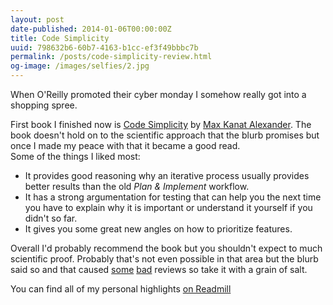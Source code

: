 ```yaml
---
layout: post
date-published: 2014-01-06T00:00:00Z
title: Code Simplicity
uuid: 798632b6-60b7-4163-b1cc-ef3f49bbbc7b
permalink: /posts/code-simplicity-review.html
og-image: /images/selfies/2.jpg
---
```

When O'Reilly promoted their cyber monday I somehow really got into a shopping
spree.

First book I finished now is [Code
Simplicity](http://shop.oreilly.com/product/0636920022251.do) by [Max Kanat
Alexander](http://max.kanat-alexander.com/).  The book doesn't hold on to the
scientific approach that the blurb promises but once I made my peace with that
it became a good read.   
Some of the things I liked most:

- It provides good reasoning why an iterative process usually provides better
  results than the old *Plan & Implement* workflow.
- It has a strong argumentation for testing that can help you the next time
  you have to explain why it is important or understand it yourself if you didn't
  so far.
- It gives you some great new angles on how to prioritize features.

Overall I'd probably recommend the book but you shouldn't expect to much
scientific proof. Probably that's not even possible in that area but the
blurb said so and that caused
[some](https://readmill.com/christoffer/reads/code-simplicity)
[bad](https://readmill.com/chdorner/reads/code-simplicity) reviews so take it
with a grain of salt.

You can find all of my personal highlights [on Readmill](https://readmill.com/mklappstuhl/reads/code-simplicity)
